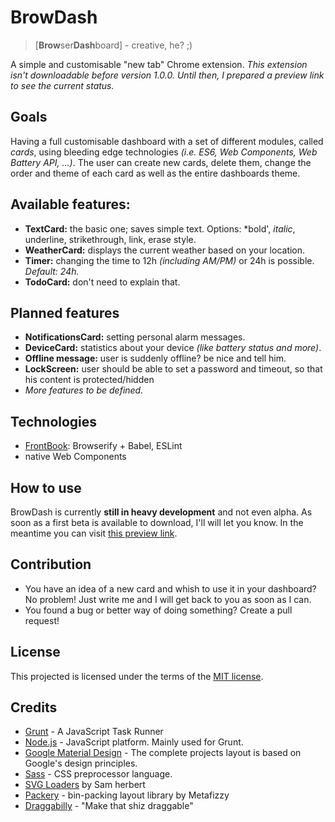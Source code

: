 # BrowDash
> [**Brow**ser**Dash**board] - creative, he? ;)



A simple and customisable "new tab" Chrome extension.
_This extension isn't downloadable before version 1.0.0. Until then, I prepared a preview link to see the current status._


## Goals

Having a full customisable dashboard with a set of different modules, called _cards_, using bleeding edge technologies _(i.e. ES6, Web Components, Web Battery API, ...)_. The user can create new cards, delete them, change the order and theme of each card as well as the entire dashboards theme.


## Available features:

- **TextCard:** the basic one; saves simple text. Options: *bold', _italic_, underline, strikethrough, link, erase style.
- **WeatherCard:** displays the current weather based on your location.
- **Timer:** changing the time to 12h _(including AM/PM)_ or 24h is possible. _Default: 24h._
- **TodoCard:** don't need to explain that.


## Planned features

- **NotificationsCard:** setting personal alarm messages.
- **DeviceCard:** statistics about your device _(like battery status and more)_.
- **Offline message:** user is suddenly offline? be nice and tell him.
- **LockScreen:** user should be able to set a password and timeout, so that his content is protected/hidden
- _More features to be defined._


## Technologies
- [FrontBook](https://github.com/morkro/FrontBook): Browserify + Babel, ESLint
- native Web Components


## How to use

BrowDash is currently **still in heavy development** and not even alpha. As soon as a first beta is available to download, I'll will let you know. In the meantime you can visit [this preview link][7].

## Contribution

- You have an idea of a new card and whish to use it in your dashboard? No problem! Just write me and I will get back to you as soon as I can.
- You found a bug or better way of doing something? Create a pull request!

## License

This projected is licensed under the terms of the [MIT license][1].

## Credits

- [Grunt][2] - A JavaScript Task Runner
- [Node.js][3] - JavaScript platform. Mainly used for Grunt.
- [Google Material Design][4] - The complete projects layout is based on Google's design principles.
- [Sass][5] - CSS preprocessor language.
- [SVG Loaders][6] by Sam herbert
- [Packery][8] - bin-packing layout library by Metafizzy
- [Draggabilly][9] - "Make that shiz draggable"

[1]: https://github.com/morkro/BrowDash/LICENSE
[2]: http://gruntjs.com
[3]: http://nodejs.org
[4]: http://www.google.com/design
[5]: http://sass-lang.com/
[6]: http://samherbert.net/svg-loaders/
[7]: http://labs.morkro.de/browdash
[8]: http://packery.metafizzy.co/
[9]: https://github.com/desandro/draggabilly
